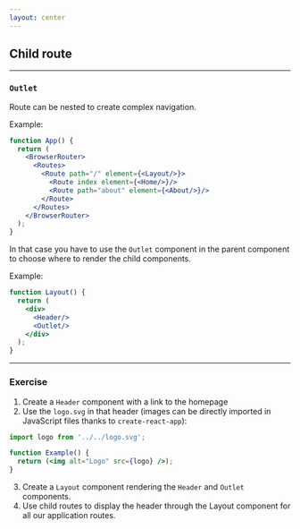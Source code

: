 ```yaml
---
layout: center
---
```


## Child route

<Toc maxDepth="2" mode="onlySiblings"/>

---

### `Outlet`

Route can be nested to create complex navigation.

Example:
```jsx
function App() {
  return (
    <BrowserRouter>
      <Routes>
        <Route path="/" element={<Layout/>}>
          <Route index element={<Home/>}/>
          <Route path="about" element={<About/>}/>
        </Route>
      </Routes>
    </BrowserRouter>
  );
}
```

In that case you have to use the `Outlet` component in the parent component to choose where to render the child components.

Example:
```jsx
function Layout() {
  return (
    <div>
      <Header/>
      <Outlet/>
    </div>
  );
}
```

---

### Exercise

1. Create a `Header` component with a link to the homepage
2. Use the `logo.svg` in that header (images can be directly imported in JavaScript files thanks to `create-react-app`):

```jsx
import logo from '../../logo.svg';

function Example() {
  return (<img alt="Logo" src={logo} />);
}
```

3. Create a `Layout` component rendering the `Header` and `Outlet` components.
4. Use child routes to display the header through the Layout component for all our application routes.
